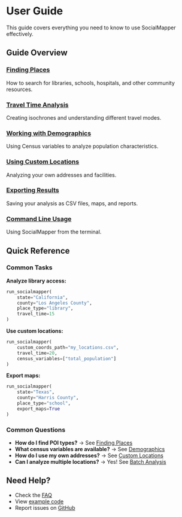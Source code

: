 # User Guide

This guide covers everything you need to know to use SocialMapper effectively.

## Guide Overview

### [Finding Places](finding-places.md)
How to search for libraries, schools, hospitals, and other community resources.

### [Travel Time Analysis](travel-time.md)
Creating isochrones and understanding different travel modes.

### [Working with Demographics](demographics.md)
Using Census variables to analyze population characteristics.

### [Using Custom Locations](custom-locations.md)
Analyzing your own addresses and facilities.

### [Exporting Results](exporting-results.md)
Saving your analysis as CSV files, maps, and reports.

### [Command Line Usage](cli-usage.md)
Using SocialMapper from the terminal.

## Quick Reference

### Common Tasks

**Analyze library access:**
```python
run_socialmapper(
    state="California",
    county="Los Angeles County",
    place_type="library",
    travel_time=15
)
```

**Use custom locations:**
```python
run_socialmapper(
    custom_coords_path="my_locations.csv",
    travel_time=20,
    census_variables=["total_population"]
)
```

**Export maps:**
```python
run_socialmapper(
    state="Texas",
    county="Harris County",
    place_type="school",
    export_maps=True
)
```

### Common Questions

- **How do I find POI types?** → See [Finding Places](finding-places.md)
- **What census variables are available?** → See [Demographics](demographics.md)
- **How do I use my own addresses?** → See [Custom Locations](custom-locations.md)
- **Can I analyze multiple locations?** → Yes! See [Batch Analysis](custom-locations.md#batch-analysis)

## Need Help?

- Check the [FAQ](../faq.md)
- View [example code](https://github.com/mihiarc/socialmapper/tree/main/examples)
- Report issues on [GitHub](https://github.com/mihiarc/socialmapper/issues)